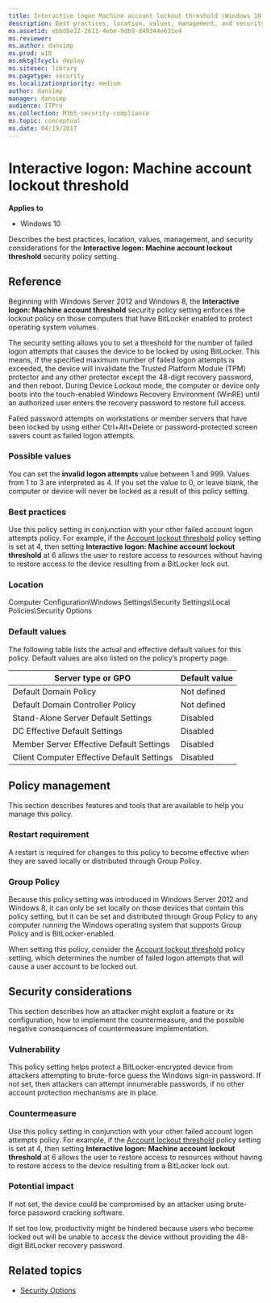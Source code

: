 ```yaml
---
title: Interactive logon Machine account lockout threshold (Windows 10)
description: Best practices, location, values, management, and security considerations for the security policy setting, Interactive logon Machine account lockout threshold.
ms.assetid: ebbd8e22-2611-4ebe-9db9-d49344e631e4
ms.reviewer:
ms.author: dansimp
ms.prod: w10
ms.mktglfcycl: deploy
ms.sitesec: library
ms.pagetype: security
ms.localizationpriority: medium
author: dansimp
manager: dansimp
audience: ITPro
ms.collection: M365-security-compliance
ms.topic: conceptual
ms.date: 04/19/2017
---
```


# Interactive logon: Machine account lockout threshold

**Applies to**
-   Windows 10

Describes the best practices, location, values, management, and security considerations for the **Interactive logon: Machine account lockout threshold** security policy setting.

## Reference

Beginning with Windows Server 2012 and Windows 8, the **Interactive logon: Machine account threshold** security policy setting enforces the lockout policy on those computers that have BitLocker enabled to protect operating system volumes.

The security setting allows you to set a threshold for the number of failed logon attempts that causes the device to be locked by using BitLocker. This means, if the specified maximum number of failed logon attempts is exceeded, the device will invalidate the Trusted Platform Module (TPM) protector and any other protector except the 48-digit recovery password, and then reboot. During Device Lockout mode, the computer or device only boots into the touch-enabled Windows Recovery Environment (WinRE) until an authorized user enters the recovery password to restore full access.

Failed password attempts on workstations or member servers that have been locked by using either Ctrl+Alt+Delete or password-protected screen savers count as failed logon attempts.

### Possible values

You can set the **invalid logon attempts** value between 1 and 999. Values from 1 to 3 are interpreted as 4. If you set the value to 0, or leave blank, the computer or device will never be locked as a result of this policy setting.

### Best practices

Use this policy setting in conjunction with your other failed account logon attempts policy. For example, if the [Account lockout threshold](account-lockout-threshold.md) policy setting is set at 4, then setting **Interactive logon: Machine account lockout threshold** at 6 allows the user to restore access to resources without having to restore access to the device resulting from a BitLocker lock out.

### Location

Computer Configuration\\Windows Settings\\Security Settings\\Local Policies\\Security Options

### Default values

The following table lists the actual and effective default values for this policy. Default values are also listed on the policy’s property page.

| Server type or GPO | Default value |
| - | - |
| Default Domain Policy| Not defined|
| Default Domain Controller Policy | Not defined |
| Stand-Alone Server Default Settings| Disabled|
| DC Effective Default Settings | Disabled|
| Member Server Effective Default Settings | Disabled |
| Client Computer Effective Default Settings | Disabled|

## Policy management

This section describes features and tools that are available to help you manage this policy.

### Restart requirement

A restart is required for changes to this policy to become effective when they are saved locally or distributed through Group Policy.

### Group Policy

Because this policy setting was introduced in Windows Server 2012 and Windows 8, it can only be set locally on those devices that contain this policy setting, but it can be set and distributed through Group Policy to any computer running the Windows operating system that supports Group Policy and is BitLocker-enabled.

When setting this policy, consider the [Account lockout threshold](account-lockout-threshold.md) policy setting, which determines the number of failed logon attempts that will cause a user account to be locked out.

## Security considerations

This section describes how an attacker might exploit a feature or its configuration, how to implement the countermeasure, and the possible negative consequences of countermeasure implementation.

### Vulnerability

This policy setting helps protect a BitLocker-encrypted device from attackers attempting to brute-force guess the Windows sign-in password. If not set, then attackers can attempt innumerable passwords, if no other account protection mechanisms are in place.

### Countermeasure

Use this policy setting in conjunction with your other failed account logon attempts policy. For example, if the [Account lockout threshold](account-lockout-threshold.md) policy setting is set at 4, then setting **Interactive logon: Machine account lockout threshold** at 6 allows the user to restore access to resources without having to restore access to the device resulting from a BitLocker lock out.

### Potential impact

If not set, the device could be compromised by an attacker using brute-force password cracking software.

If set too low, productivity might be hindered because users who become locked out will be unable to access the device without providing the 48-digit BitLocker recovery password.

## Related topics

- [Security Options](security-options.md)
